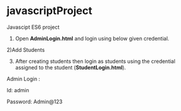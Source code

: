 # javascriptProject
Javascipt ES6 project

1) Open **AdminLogin.html** and login using below given credential.

2)Add Students 

3) After creating students then login as students using the credential assigned to the student (**StudentLogin.html**).


Admin Login :

Id: admin

Password: Admin@123

